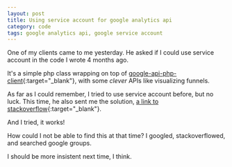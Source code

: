 ```yaml
---
layout: post
title: Using service account for google analytics api
category: code
tags: google analytics api, google service account
---
```


One of my clients came to me yesterday. He asked if I could use service account in the code I wrote 4 months ago.

It's a simple php class wrapping on top of [google-api-php-client](https://github.com/google/google-api-php-client){:target="_blank"}, with some *clever* APIs like visualizing funnels.

As far as I could remember, I tried to use service account before, but no luck. This time, he also sent me the solution, [a link to stackoverflow](http://stackoverflow.com/questions/9863509/service-applications-and-google-analytics-api-v3-server-to-server-oauth2-authen){:target="_blank"}.

And I tried, it works!

How could I not be able to find this at that time? I googled, stackoverflowed, and searched google groups. 

I should be more insistent next time, I think.

